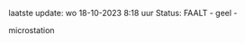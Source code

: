 laatste update: 
wo 18-10-2023  8:18   uur 
Status: FAALT - geel - 
<div class="service Y">microstation</div>